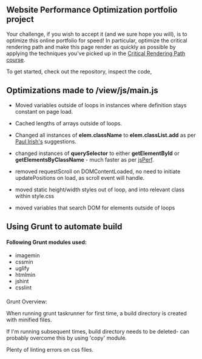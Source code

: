 ## Website Performance Optimization portfolio project

Your challenge, if you wish to accept it (and we sure hope you will), is to optimize this online portfolio for speed! In particular, optimize the critical rendering path and make this page render as quickly as possible by applying the techniques you've picked up in the [Critical Rendering Path course](https://www.udacity.com/course/ud884).

To get started, check out the repository, inspect the code,


## Optimizations made to /view/js/main.js
* Moved variables outside of loops in instances where definition stays constant on page load. 

* Cached lengths of arrays outside of loops.

* Changed all instances of **elem.className** to  **elem.classList.add** as per 
[Paul Irish's](https://plus.google.com/+PaulIrish/posts/APArpwWqew3) suggestions.

* changed instances of **querySelector** to either **getElementById** or **getElementsByClassName** - much faster as per [jsPerf](http://jsperf.com/queryselectorall-vs-getelementsbytagname/20). 

* removed requestScroll on DOMContentLoaded, no need to initiate updatePositions on load, as scroll event will handle.

* moved static height/width styles out of loop, and into relevant class within style.css

* moved variables that search DOM for elements outside of loops


## Using Grunt to automate build 
#### Following Grunt modules used:
* imagemin
* cssmin
* uglify
* htmlmin
* jshint
* csslint

####
Grunt Overview:

When running grunt taskrunner for first time, a build directory is created with minified files. 

If I'm running subsequent times, build directory needs to be deleted- can probably overcome this by using 'copy' module.

Plenty of linting errors on css files. 